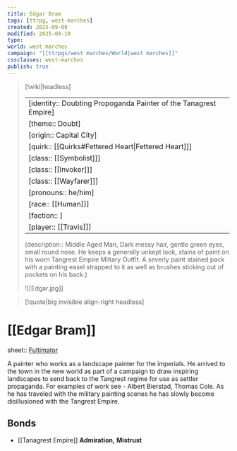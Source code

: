```yaml
---
title: Edgar Bram
tags: [ttrpg, west-marches]
created: 2025-09-09
modified: 2025-09-10
type: 
world: west marches
campaign: "[[ttrpgs/west marches/World|west marches]]"
cssclasses: west-marches
publish: true
---
```


> [!wiki|headless]
>
> |               |
> | ------------- |
> | [identity:: Doubting Propoganda Painter of the Tanagrest Empire] |
> | [theme:: Doubt] |
> | [origin:: Capital City] |
> | [quirk:: [[Quirks#Fettered Heart\|Fettered Heart]]] |
> | [class:: [[Symbolist]]] |
> | [class:: [[Invoker]]] |
> | [class:: [[Wayfarer]]] |
> | [pronouns:: he/him] |
> | [race:: [[Human]]] |
> | [faction:: ] |
> | [player:: [[Travis]]] |
>
> (description:: Middle Aged Man, Dark messy hair, gentle green eyes, small round nose. He keeps a generally unkept look, stains of paint on his worn Tangrest Empire Miltary Outfit. A severly paint stained pack with a painting easel strapped to it as well as brushes sticking out of pockets on his back.)
>
> ![[Edgar.jpg]]

> [!quote|big invisible align-right headless]

# [[Edgar Bram]]

sheet:: [Fultimator](https://fultimator.com/character-sheet/azE0gx2FhfEyvhg2r3l4)

A painter who works as a landscape painter for the imperials. He arrived to the town in the new world as part of a campaign to draw inspiring landscapes to send back to the Tangrest regime for use as settler propaganda. For examples of work see - Albert Bierstad, Thomas Cole. As he has traveled with the military painting scenes he has slowly become disillusioned with the Tangrest Empire.

## Bonds

- [[Tanagrest Empire]] **Admiration,** **Mistrust**
